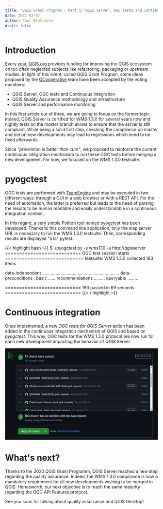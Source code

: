 ```yaml
---
title: "QGIS Grant Program - Part 1: QGIS Server, OGC tests and continuous integration"
date: 2021-03-07
author: Paul Blottiere
draft: false
---
```



# Introduction

Every year, [QGIS.org](https://qgis.org/en/site/) provides funding for
improving the QGIS ecosystem on too often neglected subjects like refactoring,
packaging or upstream studies. In light of this event, called QGIS Grant
Program, some ideas proposed by the
[QCooperative](https://www.qcooperative.net/) team have been accepted by the
voting members:

- QGIS Server, OGC tests and Continuous Integration
- QGIS Quality Assurance methodology and infrastructure
- QGIS Server and performance monitoring

In this first article out of three, we are going to focus on the former topic.
Indeed, QGIS Server is certified for WMS 1.3.0 for several years now and
nightly tests on the *master* branch allows to ensure that the server is still
compliant.  While being a solid first step, checking the compliance on *master*
and not on new developments may lead to regressions which need to be fixed
afterwards.

Since *"prevention is better than cure"*, we proposed to reinforce the current
continuous integration mechanism to run these OGC tests before merging a new
development. For now, we focused on the WMS 1.3.0 testsuite.


# pyogctest

OGC tests are performed with
[TeamEngine](https://cite.opengeospatial.org/teamengine/) and may be executed
in two different ways: through a GUI in a web browser or with a REST API. For
the need of automation, the latter is preferred but leads to the need of
parsing the results to be human readable and easily understandable in a
continuous integration context.

In this regard, a very simple Python tool named
[pyogctest](https://github.com/pblottiere/pyogctest) has been developed.
Thanks to this command line application, only the map server URL is necessary
to run the WMS 1.3.0 testsuite. Then, corresponding results are displayed "à
la" pytest:

{{< highlight bash >}}
$ ./pyogctest.py -s wms130 -u http://qgisserver
=========================== OGC test session starts ============================
testsuite: WMS 1.3.0
collected 183 items

data-independent ...............................................................
data-preconditions .
basic ......
recommendations .........
queryable .........

=========================== 183 passed in 69 seconds ===========================
{{< / highlight >}}


# Continuous integration

Once implemented, a new *OGC tests for QGIS Server* action has been added in
the continuous integration mechanism of QGIS and based on *pyogctest*. This
way, OGC tests for the WMS 1.3.0 protocol are now run for each new development
impacting the behavior of QGIS Server.

<p align="center">
<img src="/images/blog/ciwms130/ogctestsci.png" alt="alt wording" style="height:300px;">
</p>


# What's next?

Thanks to the 2020 QGIS Grant Programm, QGIS Server reached a new step
regarding the quality assurance. Indeed, the WMS 1.3.0 compliance is now a
mandatory requirement for all new developments wishing to be merged in QGIS.
Henceworth, our next objective is to reach the same maturity regarding the OGC
API Features protocol.

See you soon for talking about quality assurrance and QGIS Desktop!
